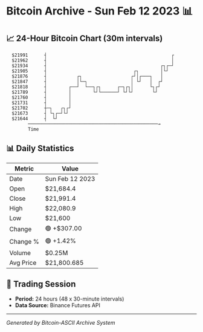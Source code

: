 # Bitcoin Archive - Sun Feb 12 2023 📊

## 📈 24-Hour Bitcoin Chart (30m intervals)

```
  $21991      ┤                                              ┌ 
  $21962      ┤                                              │ 
  $21934      ┤                                          ┌┐┌─┘ 
  $21905      ┤                                ┌┐        │└┘   
  $21876      ┤           ┌┐                  ┌┘│┌───┐   │     
  $21847      ┤           │└─┐                │ └┘   │  ┌┘     
  $21818      ┤        ┌──┘  └──┐┌┐      ┌─┐┌┐│      └┐┌┘      
  $21789      ┤        │        └┘└──────┘ └┘└┘       └┘       
  $21760      ┤        │                                       
  $21731      ┤        │                                       
  $21702      ┼─┐   ┌┐┌┘                                       
  $21673      ┤ └┐┌─┘└┘                                        
  $21644      ┤  └┘                                            
        ────────────────────────────────────────────────→
        Time
```

## 📊 Daily Statistics

| Metric | Value |
|--------|-------|
| Date | Sun Feb 12 2023 |
| Open | $21,684.4 |
| Close | $21,991.4 |
| High | $22,080.9 |
| Low | $21,600 |
| Change | 🟢 +$307.00 |
| Change % | 🟢 +1.42% |
| Volume | $0.25M |
| Avg Price | $21,800.685 |

## 📅 Trading Session

- **Period:** 24 hours (48 x 30-minute intervals)
- **Data Source:** Binance Futures API

---
*Generated by Bitcoin-ASCII Archive System*
